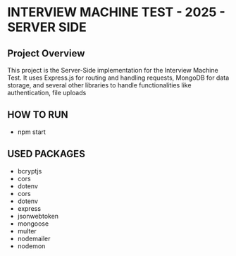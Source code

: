 # INTERVIEW MACHINE TEST - 2025 - SERVER SIDE

## Project Overview
This project is the Server-Side implementation for the Interview Machine Test. It uses Express.js for routing and handling requests, MongoDB for data storage, and several other libraries to handle functionalities like authentication, file uploads

## HOW TO RUN

- npm start

## USED PACKAGES

- bcryptjs
- cors
- dotenv
- cors
- dotenv
- express
- jsonwebtoken
- mongoose
- multer
- nodemailer
- nodemon
